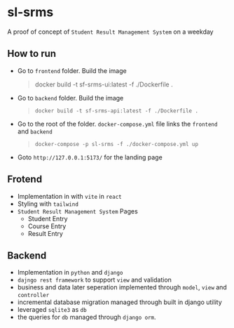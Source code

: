 # sl-srms

A proof of concept of `Student Result Management System` on a weekday

## How to run

- Go to `frontend` folder. Build the image
  > docker build -t sf-srms-ui:latest -f ./Dockerfile .
- Go to `backend` folder. Build the image
  > `docker build -t sf-srms-api:latest -f ./Dockerfile .`
- Go to the root of the folder. `docker-compose.yml` file links the `frontend` and `backend`
  > `docker-compose -p sl-srms -f ./docker-compose.yml up`
- Goto `http://127.0.0.1:5173/` for the landing page

## Frotend

- Implementation in with `vite` in `react`
- Styling with `tailwind`
- `Student Result Management System` Pages
  - Student Entry
  - Course Entry
  - Result Entry

## Backend

- Implementation in `python` and `django`
- `dajngo rest framework` to support `view` and validation
- business and data later seperation implemented through `model`, `view` and `controller`
- incremental database migration managed through built in django utility
- leveraged `sqlite3` as `db`
- the queries for `db` managed through `django orm`.

